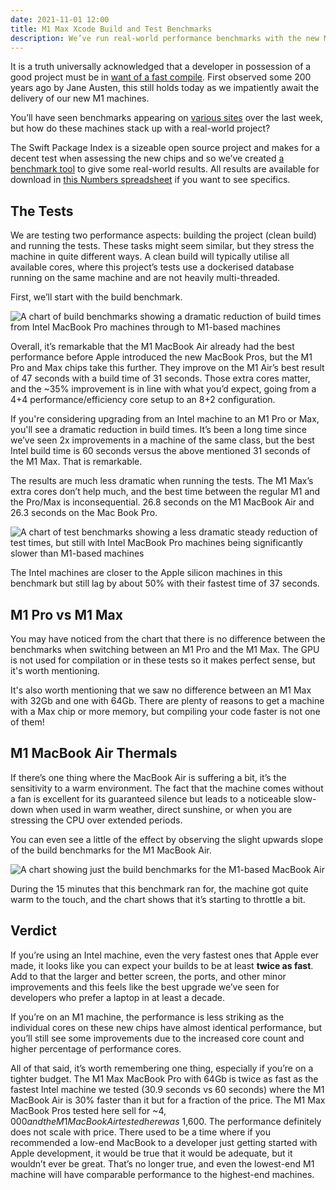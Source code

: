 ```yaml
---
date: 2021-11-01 12:00
title: M1 Max Xcode Build and Test Benchmarks
description: We’ve run real-world performance benchmarks with the new M1 MacBook Pro machines against M1 and Intel machines.
---
```


It is a truth universally acknowledged that a developer in possession of a good project must be in [want of a fast compile](https://en.wikiquote.org/wiki/Jane_Austen#Pride_and_Prejudice). First observed some 200 years ago by Jane Austen, this still holds today as we impatiently await the delivery of our new M1 machines.

You’ll have seen benchmarks appearing on [various sites](https://www.anandtech.com/show/17024/apple-m1-max-performance-review) over the last week, but how do these machines stack up with a real-world project?

The Swift Package Index is a sizeable open source project and makes for a decent test when assessing the new chips and so we’ve created [a benchmark tool](https://github.com/SwiftPackageIndex/spi-benchmark) to give some real-world results. All results are available for download in [this Numbers spreadsheet]() if you want to see specifics.

## The Tests

We are testing two performance aspects: building the project (clean build) and running the tests. These tasks might seem similar, but they stress the machine in quite different ways. A clean build will typically utilise all available cores, where this project’s tests use a dockerised database running on the same machine and are not heavily multi-threaded.

First, we’ll start with the build benchmark.

![A chart of build benchmarks showing a dramatic reduction of build times from Intel MacBook Pro machines through to M1-based machines](/images/m1-max-benchmarks-build.png)

Overall, it’s remarkable that the M1 MacBook Air already had the best performance before Apple introduced the new MacBook Pros, but the M1 Pro and Max chips take this further. They improve on the M1 Air’s best result of 47 seconds with a build time of 31 seconds. Those extra cores matter, and the ~35% improvement is in line with what you’d expect, going from a 4+4 performance/efficiency core setup to an 8+2 configuration.

If you're considering upgrading from an Intel machine to an M1 Pro or Max, you'll see a dramatic reduction in build times. It’s been a long time since we’ve seen 2x improvements in a machine of the same class, but the best Intel build time is 60 seconds versus the above mentioned 31 seconds of the M1 Max. That is remarkable.

The results are much less dramatic when running the tests. The M1 Max’s extra cores don’t help much, and the best time between the regular M1 and the Pro/Max is inconsequential. 26.8 seconds on the M1 MacBook Air and 26.3 seconds on the Mac Book Pro.

![A chart of test benchmarks showing a less dramatic steady reduction of test times, but still with Intel MacBook Pro machines being significantly slower than M1-based machines](/images/m1-max-benchmarks-tests.png)

The Intel machines are closer to the Apple silicon machines in this benchmark but still lag by about 50% with their fastest time of 37 seconds.

## M1 Pro vs M1 Max

You may have noticed from the chart that there is no difference between the benchmarks when switching between an M1 Pro and the M1 Max. The GPU is not used for compilation or in these tests so it makes perfect sense, but it's worth mentioning.

It's also worth mentioning that we saw no difference between an M1 Max with 32Gb and one with 64Gb. There are plenty of reasons to get a machine with a Max chip or more memory, but compiling your code faster is not one of them!

## M1 MacBook Air Thermals

If there’s one thing where the MacBook Air is suffering a bit, it’s the sensitivity to a warm environment. The fact that the machine comes without a fan is excellent for its guaranteed silence but leads to a noticeable slow-down when used in warm weather, direct sunshine, or when you are stressing the CPU over extended periods.

You can even see a little of the effect by observing the slight upwards slope of the build benchmarks for the M1 MacBook Air.

![A chart showing just the build benchmarks for the M1-based MacBook Air](/images/m1-macbook-air–build-benchmarks.png)

During the 15 minutes that this benchmark ran for, the machine got quite warm to the touch, and the chart shows that it’s starting to throttle a bit.

## Verdict

If you’re using an Intel machine, even the very fastest ones that Apple ever made, it looks like you can expect your builds to be at least **twice as fast**. Add to that the larger and better screen, the ports, and other minor improvements and this feels like the best upgrade we’ve seen for developers who prefer a laptop in at least a decade.

If you’re on an M1 machine, the performance is less striking as the individual cores on these new chips have almost identical performance, but you’ll still see some improvements due to the increased core count and higher percentage of performance cores.

All of that said, it’s worth remembering one thing, especially if you’re on a tighter budget. The M1 Max MacBook Pro with 64Gb is twice as fast as the fastest Intel machine we tested (30.9 seconds vs 60 seconds) where the M1 MacBook Air is 30% faster than it but for a fraction of the price. The M1 Max MacBook Pros tested here sell for ~$4,000 and the M1 MacBook Air tested here was ~$1,600. The performance definitely does not scale with price. There used to be a time where if you recommended a low-end MacBook to a developer just getting started with Apple development, it would be true that it would be adequate, but it wouldn’t ever be great. That’s no longer true, and even the lowest-end M1 machine will have comparable performance to the highest-end machines.
